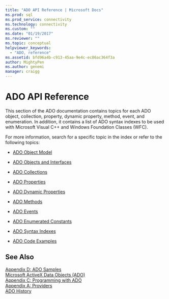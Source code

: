 ```yaml
---
title: "ADO API Reference | Microsoft Docs"
ms.prod: sql
ms.prod_service: connectivity
ms.technology: connectivity
ms.custom: ""
ms.date: "01/19/2017"
ms.reviewer: ""
ms.topic: conceptual
helpviewer_keywords: 
  - "ADO, reference"
ms.assetid: bfd96a4b-c913-45aa-9e4c-ec86ac364f3a
author: MightyPen
ms.author: genemi
manager: craigg
---
```

# ADO API Reference
This section of the ADO documentation contains topics for each ADO object, collection, property, dynamic property, method, event, and enumeration. In addition, it contains a list of ADO syntax indexes to be used with Microsoft Visual C++ and Windows Foundation Classes (WFC).  
  
 For more information, search for a specific topic in the index or refer to the following topics:  
  
-   [ADO Object Model](../../../ado/reference/ado-api/ado-object-model.md)  
  
-   [ADO Objects and Interfaces](../../../ado/reference/ado-api/ado-objects-and-interfaces.md)  
  
-   [ADO Collections](../../../ado/reference/ado-api/ado-collections.md)  
  
-   [ADO Properties](../../../ado/reference/ado-api/ado-properties.md)  
  
-   [ADO Dynamic Properties](../../../ado/reference/ado-api/ado-dynamic-properties.md)  
  
-   [ADO Methods](../../../ado/reference/ado-api/ado-methods.md)  
  
-   [ADO Events](../../../ado/reference/ado-api/ado-events.md)  
  
-   [ADO Enumerated Constants](../../../ado/reference/ado-api/ado-enumerated-constants.md)  
  
-   [ADO Syntax Indexes](../../../ado/reference/ado-api/ado-syntax-indexes.md)  
  
-   [ADO Code Examples](../../../ado/reference/ado-api/ado-code-examples.md)  
  
## See Also  
 [Appendix D: ADO Samples](../../../ado/guide/appendixes/appendix-d-ado-samples.md)   
 [Microsoft ActiveX Data Objects (ADO)](../../../ado/microsoft-activex-data-objects-ado.md)   
 [Appendix C: Programming with ADO](../../../ado/guide/appendixes/appendix-c-programming-with-ado.md)   
 [Appendix A: Providers](../../../ado/guide/appendixes/appendix-a-providers.md)   
 [ADO History](../../../ado/guide/ado-history.md)
